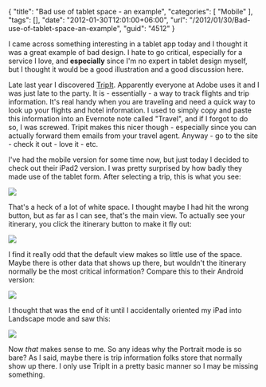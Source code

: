 {
	"title": "Bad use of tablet space - an example",
	"categories": [
		"Mobile"
	],
	"tags": [],
	"date": "2012-01-30T12:01:00+06:00",
	"url": "/2012/01/30/Bad-use-of-tablet-space-an-example",
	"guid": "4512"
}

I came across something interesting in a tablet app today and I thought it was a great example of bad design. I hate to go critical, especially for a service I love, and <b>especially</b> since I'm no expert in tablet design myself, but I thought it would be a good illustration and a good discussion here.
<!--more-->
Late last year I discovered <a href="http://www.tripit.com/">TripIt</a>. Apparently everyone at Adobe uses it and I was just late to the party. It is - essentially - a way to track flights and trip information. It's real handy when you are traveling and need a quick way to look up your flights and hotel information. I used to simply copy and paste this information into an Evernote note called "Travel", and if I forgot to do so, I was screwed. Tripit makes this nicer though - especially since you can actually forward them emails from your travel agent. Anyway - go to the site - check it out - love it - etc. 

I've had the mobile version for some time now, but just today I decided to check out their iPad2 version. I was pretty surprised by how badly they made use of the tablet form. After selecting a trip, this is what you see:


<img src="http://www.raymondcamden.com/images/IMG_0054 - Copy.PNG" />

That's a heck of a lot of white space. I thought maybe I had hit the wrong button, but as far as I can see, that's the main view. To actually see your itinerary, you click the itinerary button to make it fly out:

<img src="http://www.raymondcamden.com/images/IMG_0055 - Copy.PNG" />

I find it really odd that the default view makes so little use of the space. Maybe there is other data that shows up there, but wouldn't the itinerary normally be the most critical information? Compare this to their Android version:

<img src="http://www.raymondcamden.com/images/Screenshot_2012-01-30-11-35-58.png" />

I thought that was the end of it until I accidentally oriented my iPad into Landscape mode and saw this:

<img src="http://www.raymondcamden.com/images/IMG_0056 - Copy.PNG" />

Now <i>that</i> makes sense to me. So any ideas why the Portrait mode is so bare? As I said, maybe there is trip information folks store that normally show up there. I only use TripIt in a pretty basic manner so I may be missing something.